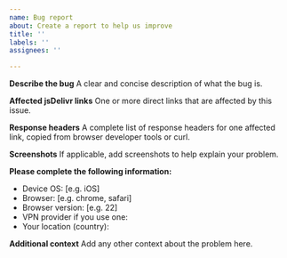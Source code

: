 ```yaml
---
name: Bug report
about: Create a report to help us improve
title: ''
labels: ''
assignees: ''

---
```


**Describe the bug**
A clear and concise description of what the bug is.

**Affected jsDelivr links**
One or more direct links that are affected by this issue.

**Response headers**
A complete list of response headers for one affected link, copied from browser developer tools or curl.

**Screenshots**
If applicable, add screenshots to help explain your problem.

**Please complete the following information:**
 - Device OS: [e.g. iOS]
 - Browser: [e.g. chrome, safari]
 - Browser version: [e.g. 22]
 - VPN provider if you use one:
 - Your location (country):

**Additional context**
Add any other context about the problem here.
